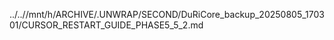 ../..//mnt/h/ARCHIVE/.UNWRAP/SECOND/DuRiCore_backup_20250805_170301/CURSOR_RESTART_GUIDE_PHASE5_5_2.md
